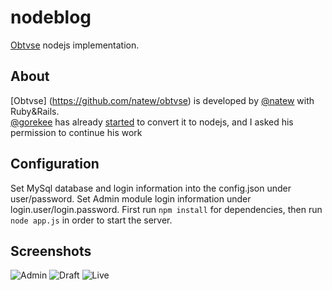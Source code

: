 nodeblog
========
[Obtvse](http://github.com/NateW/obtvse) nodejs implementation. 

## About
[Obtvse] (https://github.com/natew/obtvse) is developed by [@natew](https://github.com/natew) with Ruby&Rails.  
[@gorekee](https://github.com/gorekee) has already [started](https://github.com/gorekee/obtvse-node.js) to convert it to nodejs, and I 
asked his permission to continue his work

## Configuration
Set MySql database and login information into the config.json under user/password.
Set Admin module login information under login.user/login.password. 
First run `npm install` for dependencies, then run `node app.js` in order to start the server.

## Screenshots
![Admin](http://i.imgur.com/hfnm9.png)
![Draft](http://i.imgur.com/x4lXL.png)
![Live](http://i.imgur.com/wbVJN.png)
